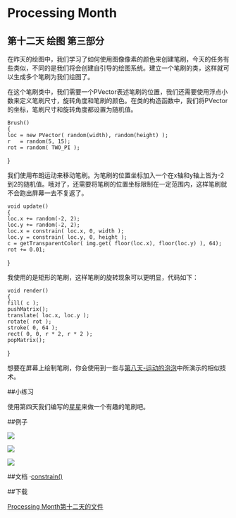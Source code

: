 Processing Month
=====
第十二天 **绘图** 第三部分
----

在昨天的绘图中，我们学习了如何使用图像像素的颜色来创建笔刷，今天的任务有些类似，不同的是我们将会创建自引导的绘图系统。建立一个笔刷的类，这样就可以生成多个笔刷为我们绘图了。

在这个笔刷类中，我们需要一个PVector表述笔刷的位置，我们还需要使用浮点小数来定义笔刷尺寸，旋转角度和笔刷的颜色。在类的构造函数中，我们将PVector的坐标，笔刷尺寸和旋转角度都设置为随机值。

	Brush()
	{
    loc = new PVector( random(width), random(height) );
    r   = random(5, 15);
    rot = random( TWO_PI );
}

我们使用布朗运动来移动笔刷。为笔刷的位置坐标加入一个在x轴和y轴上皆为-2到2的随机值。哦对了，还需要将笔刷的位置坐标限制在一定范围内，这样笔刷就不会跑出屏幕一去不复返了。

	void update()
	{
	loc.x += random(-2, 2);
	loc.y += random(-2, 2);       
	loc.x = constrain( loc.x, 0, width );
	loc.y = constrain( loc.y, 0, height );
	c = getTransparentColor( img.get( floor(loc.x), floor(loc.y) ), 64);
	rot += 0.01;
}

我使用的是矩形的笔刷，这样笔刷的旋转现象可以更明显，代码如下：

	void render()
	{
    fill( c );
    pushMatrix();
    translate( loc.x, loc.y );
    rotate( rot );
    stroke( 0, 64 );
    rect( 0, 0, r * 2, r * 2 );
    popMatrix();
}

想要在屏幕上绘制笔刷，你会使用到一些与[第八天-运动的泡泡](http://vormplus.be/blog/article/processing-month-day-8-animating-bubbles)中所演示的相似技术。

##小练习

使用第四天我们编写的[星星](http://vormplus.be/blog/article/processing-month-day-4-stars)来做一个有趣的笔刷吧。

##例子

![](http://img.vormplus.be/blog/wires.jpg)

![](http://img.vormplus.be/blog/painting-003-21919.jpg)

![](http://img.vormplus.be/blog/painting-003-37024.jpg)

##文档
·[constrain()](http://processing.org/reference/constrain_.html)

##下载

[Processing Month第十二天的文件](http://img.vormplus.be/downloads/processing_month_day_012.zip)